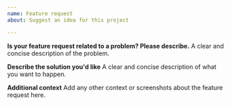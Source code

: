 ```yaml
---
name: Feature request
about: Suggest an idea for this project

---
```


**Is your feature request related to a problem? Please describe.**
A clear and concise description of the problem.

**Describe the solution you'd like**
A clear and concise description of what you want to happen.

**Additional context**
Add any other context or screenshots about the feature request here.
